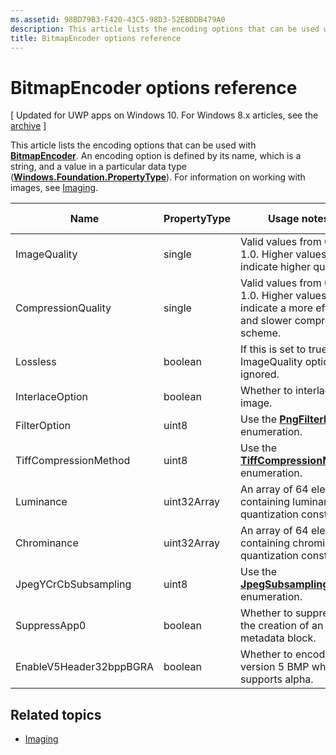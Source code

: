 ```yaml
---
ms.assetid: 98BD79B3-F420-43C5-98D3-52EBDDB479A0
description: This article lists the encoding options that can be used with BitmapEncoder.
title: BitmapEncoder options reference
---
```


# BitmapEncoder options reference

\[ Updated for UWP apps on Windows 10. For Windows 8.x articles, see the [archive](http://go.microsoft.com/fwlink/p/?linkid=619132) \]

This article lists the encoding options that can be used with [**BitmapEncoder**](https://msdn.microsoft.com/library/windows/apps/br226206). An encoding option is defined by its name, which is a string, and a value in a particular data type ([**Windows.Foundation.PropertyType**](https://msdn.microsoft.com/library/windows/apps/br225871)). For information on working with images, see [Imaging](imaging.md).

| Name                    | PropertyType | Usage notes                                                                                        | Valid formats |
|-------------------------|--------------|----------------------------------------------------------------------------------------------------|---------------|
| ImageQuality            | single       | Valid values from 0 to 1.0. Higher values indicate higher quality.                                 | JPEG, JPEG-XR |
| CompressionQuality      | single       | Valid values from 0 to 1.0. Higher values indicate a more efficient and slower compression scheme. | TIFF          |
| Lossless                | boolean      | If this is set to true, the ImageQuality option is ignored.                                        | JPEG-XR       |
| InterlaceOption         | boolean      | Whether to interlace the image.                                                                    | PNG           |
| FilterOption            | uint8        | Use the [**PngFilterMode**](https://msdn.microsoft.com/library/windows/apps/br226389) enumeration.                                | PNG           |
| TiffCompressionMethod   | uint8        | Use the [**TiffCompressionMode**](https://msdn.microsoft.com/library/windows/apps/br226399) enumeration.                    | TIFF          |
| Luminance               | uint32Array  | An array of 64 elements containing luminance quantization constants.                               | JPEG          |
| Chrominance             | uint32Array  | An array of 64 elements containing chrominance quantization constants.                             | JPEG          |
| JpegYCrCbSubsampling    | uint8        | Use the [**JpegSubsamplingMode**](https://msdn.microsoft.com/library/windows/apps/br226386) enumeration.                    | JPEG          |
| SuppressApp0            | boolean      | Whether to suppress the creation of an App0 metadata block.                                        | JPEG          |
| EnableV5Header32bppBGRA | boolean      | Whether to encode to a version 5 BMP which supports alpha.                                         | BMP           |

 

## Related topics

* [Imaging](imaging.md)
 

 






<!--HONumber=Jun16_HO1-->


